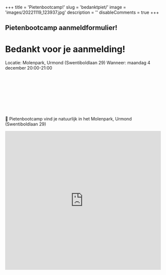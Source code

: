 +++
title = 'Pietenbootcamp!'
slug = 'bedanktpiet/'
image = 'images/20221119_123937.jpg'
description = ''
disableComments = true
+++ 

## Pietenbootcamp aanmeldformulier!

# Bedankt voor je aanmelding!

Locatie: Molenpark, Urmond (Swentiboldlaan 29)
Wanneer: maandag 4 december 20:00-21:00



<br />
<br />

<p class="box" style="margin-top: 100px;">
📌 Pietenbootcamp vind je natuurlijk in het Molenpark, Urmond (Swentiboldlaan 29)
</p>

<iframe src="https://www.google.com/maps/embed?pb=!1m18!1m12!1m3!1d627.8003588137096!2d5.777595129289221!3d50.99394969872211!2m3!1f0!2f0!3f0!3m2!1i1024!2i768!4f13.1!3m3!1m2!1s0x47c0c75c711235b7%3A0xf2ed85292f1a8131!2sSportContrainer%20Molenpark!5e0!3m2!1snl!2snl!4v1657026162133!5m2!1snl!2snl" width="100%" height="450" style="border:0;" allowfullscreen="" loading="lazy" referrerpolicy="no-referrer-when-downgrade"></iframe>